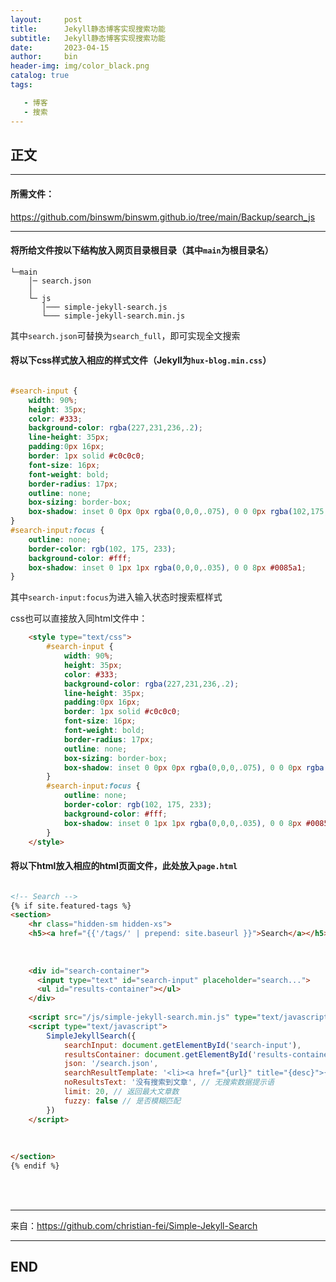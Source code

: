```yaml
---
layout:     post
title:      Jekyll静态博客实现搜索功能
subtitle:   Jekyll静态博客实现搜索功能
date:       2023-04-15
author:     bin
header-img: img/color_black.png
catalog: true
tags:

   - 博客
   - 搜索
---
```




## 正文



---

#### 所需文件：
<a href="https://github.com/binswm/binswm.github.io/tree/main/Backup/search_js"  target="_blank">https://github.com/binswm/binswm.github.io/tree/main/Backup/search_js</a>

---



#### 将所给文件按以下结构放入网页目录根目录（其中`main`为根目录名）

```
└─main
    │─ search.json
    │
    └─ js
       │─── simple-jekyll-search.js
       └─── simple-jekyll-search.min.js

```

其中`search.json`可替换为`search_full`，即可实现全文搜索



#### 将以下css样式放入相应的样式文件（Jekyll为`hux-blog.min.css`）

```css

#search-input {
    width: 90%;
    height: 35px;
    color: #333;
    background-color: rgba(227,231,236,.2);
    line-height: 35px;
    padding:0px 16px;
    border: 1px solid #c0c0c0;
    font-size: 16px;
    font-weight: bold;
    border-radius: 17px;
    outline: none;
    box-sizing: border-box;
    box-shadow: inset 0 0px 0px rgba(0,0,0,.075), 0 0 0px rgba(102,175,233,.6);
}
#search-input:focus {
    outline: none;
    border-color: rgb(102, 175, 233);
    background-color: #fff;
    box-shadow: inset 0 1px 1px rgba(0,0,0,.035), 0 0 8px #0085a1;
}

```

其中`search-input:focus`为进入输入状态时搜索框样式

css也可以直接放入同html文件中：

```html
    <style type="text/css">
		#search-input {
			width: 90%;
			height: 35px;
			color: #333;
			background-color: rgba(227,231,236,.2);
			line-height: 35px;
			padding:0px 16px;
			border: 1px solid #c0c0c0;
			font-size: 16px;
			font-weight: bold;
			border-radius: 17px;
			outline: none;
			box-sizing: border-box;
			box-shadow: inset 0 0px 0px rgba(0,0,0,.075), 0 0 0px rgba(102,175,233,.6);
		}
		#search-input:focus {
			outline: none;
			border-color: rgb(102, 175, 233);
			background-color: #fff;
			box-shadow: inset 0 1px 1px rgba(0,0,0,.035), 0 0 8px #0085a1;
		}
    </style>
```





#### 将以下html放入相应的html页面文件，此处放入`page.html`

```html

<!-- Search -->
{% if site.featured-tags %}
<section>
	<hr class="hidden-sm hidden-xs">
	<h5><a href="{{'/tags/' | prepend: site.baseurl }}">Search</a></h5>
	
	
	
	<div id="search-container">
	  <input type="text" id="search-input" placeholder="search...">
	  <ul id="results-container"></ul>
	</div>
	
	<script src="/js/simple-jekyll-search.min.js" type="text/javascript"></script>
	<script type="text/javascript">
		SimpleJekyllSearch({
			searchInput: document.getElementById('search-input'),
			resultsContainer: document.getElementById('results-container'),
			json: '/search.json',
			searchResultTemplate: '<li><a href="{url}" title="{desc}">{title}</a></li>', // 文章列表模板
			noResultsText: '没有搜索到文章', // 无搜索数据提示语
			limit: 20, // 返回最大文章数
			fuzzy: false // 是否模糊匹配
		})
	</script>
	
	
	
</section>
{% endif %}

```

<br>

<br>





---



来自：https://github.com/christian-fei/Simple-Jekyll-Search



---

## END
